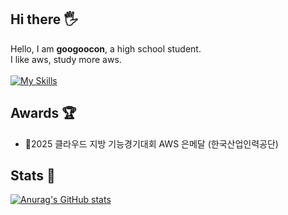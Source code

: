 ## Hi there 🖐️
Hello, I am <strong>googoocon</strong>, a high school student.</br>
I like aws, study more aws.<br><br>
[![My Skills](https://skillicons.dev/icons?i=aws,kubernetes,docker)](https://skillicons.dev)
## Awards 🏆
- 🥈2025 클라우드 지방 기능경기대회 AWS 은메달 (한국산업인력공단)

## Stats 🏅
[![Anurag's GitHub stats](https://github-readme-stats.vercel.app/api?username=googoocon&theme=chartreuse-dark&showicons=true)](https://github.com/anuraghazra/github-readme-stats)

